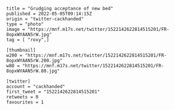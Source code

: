 ```
title = "Grudging acceptance of new bed"
published = 2022-05-05T09:14:15Z
origin = "twitter-cackhanded"
type = "photo"
image = "https://mnf.m17s.net/twitter/1522142622814515201/FR-8opxWYAAN5rW.jpg"
tag = [ "roxy",]

[thumbnail]
w200 = "https://mnf.m17s.net/twitter/1522142622814515201/FR-8opxWYAAN5rW.200.jpg"
w80 = "https://mnf.m17s.net/twitter/1522142622814515201/FR-8opxWYAAN5rW.80.jpg"

[twitter]
account = "cackhanded"
first_tweet = "1522142622814515201"
retweets = 0
favourites = 1
```

<p class='image'><img src='https://mnf.m17s.net/twitter/1522142622814515201/FR-8opxWYAAN5rW.jpg' alt=''></p>

